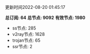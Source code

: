 更新时间2022-08-20 01:45:17

**总订阅: 64**
**总节点: 9092**
**有效节点: 1980**
- ss节点: 285
- v2ray节点: 1628
- trojan节点: 65
- ssr节点: 2
